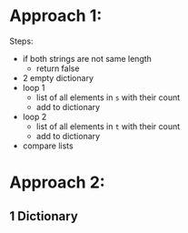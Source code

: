 # Approach 1: 
Steps:
- if both strings are not same length
    - return false
- 2 empty dictionary
- loop 1
    - list of all elements in `s` with their count
    - add to dictionary
- loop 2
    - list of all elements in `t` with their count
    - add to dictionary
- compare lists

# Approach 2:
1 Dictionary
- 
